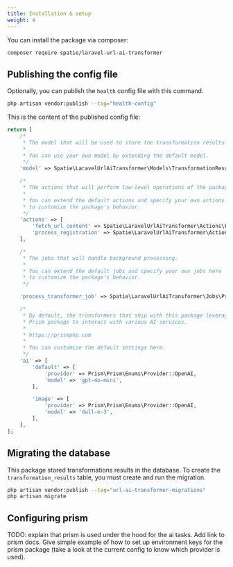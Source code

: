 ```yaml
---
title: Installation & setup
weight: 4
---
```


You can install the package via composer:

```bash
composer require spatie/laravel-url-ai-transformer
```

## Publishing the config file

Optionally, you can publish the `health` config file with this command.

```bash
php artisan vendor:publish --tag="health-config"
```

This is the content of the published config file:

```php
return [
    /*
     * The model that will be used to store the transformation results.
     *
     * You can use your own model by extending the default model.
     */
    'model' => Spatie\LaravelUrlAiTransformer\Models\TransformationResult::class,

    /*
     * The actions that will perform low-level operations of the package.
     *
     * You can extend the default actions and specify your own actions here
     * to customize the package's behavior.
     */
    'actions' => [
        'fetch_url_content' => Spatie\LaravelUrlAiTransformer\Actions\FetchUrlContentAction::class,
        'process_registration' => Spatie\LaravelUrlAiTransformer\Actions\ProcessRegistrationAction::class,
    ],

    /*
     * The jobs that will handle background processing.
     *
     * You can extend the default jobs and specify your own jobs here
     * to customize the package's behavior.
     */

    'process_transformer_job' => Spatie\LaravelUrlAiTransformer\Jobs\ProcessTransformerJob::class,

    /*
     * By default, the transformers that ship with this package leverage the wonderful
     * Prism package to interact with various AI services.
     *
     * https://prismphp.com
     *
     * You can customize the default settings here.
     */
    'ai' => [
        'default' => [
            'provider' => Prism\Prism\Enums\Provider::OpenAI,
            'model' => 'gpt-4o-mini',
        ],

        'image' => [
            'provider' => Prism\Prism\Enums\Provider::OpenAI,
            'model' => 'dall-e-3',
        ],
    ],
];
```

## Migrating the database

This package stored transformations results in the database. To create the `transformation_results` table, you must create and run the migration.

```bash
php artisan vendor:publish --tag="url-ai-transformer-migrations"
php artisan migrate
```

## Configuring prism

TODO: explain that prism is used under the hood for the ai tasks. Add link to prism docs. Give simple example of how to set up environment keys for the prism package (take a look at the current config to know which provider is used).


